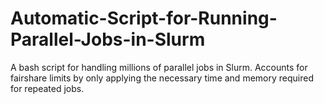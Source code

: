 # Automatic-Script-for-Running-Parallel-Jobs-in-Slurm
A bash script for handling millions of parallel jobs in Slurm. Accounts for fairshare limits by only applying the necessary time and memory required for repeated jobs.
